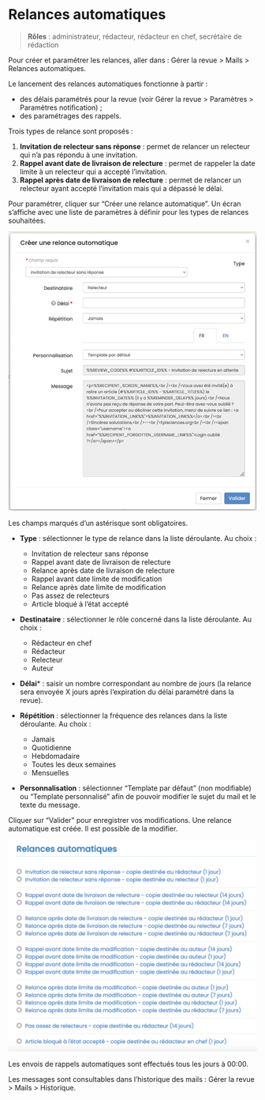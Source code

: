 # Relances automatiques
> **Rôles** : administrateur, rédacteur, rédacteur en chef, secrétaire de rédaction

Pour créer et paramétrer les relances, aller dans : Gérer la revue > Mails > Relances automatiques.

Le lancement des relances automatiques fonctionne à partir :

+ des délais paramétrés pour la revue (voir Gérer la revue > Paramètres > Paramètres notification) ;
+ des paramétrages des rappels.

Trois types de relance sont proposés :

1. **Invitation de relecteur sans réponse** : permet de relancer un relecteur qui n’a pas répondu à une invitation.
2. **Rappel avant date de livraison de relecture** : permet de rappeler la date limite à un relecteur qui a accepté l’invitation.
3. **Rappel après date de livraison de relecture** : permet de relancer un relecteur ayant accepté l’invitation mais 
   qui a dépassé le délai.

Pour paramétrer, cliquer sur “Créer une relance automatique”. Un écran s’affiche avec une liste de paramètres à définir pour les types de relances souhaitées.

![Alt text](img/reminders-1.png "Créer une relance automatique : formulaire")

Les champs marqués d’un astérisque sont obligatoires.

+ **Type** : sélectionner le type de relance dans la liste déroulante. Au choix :

  - Invitation de relecteur sans réponse 
  - Rappel avant date de livraison de relecture 
  - Relance après date de livraison de relecture 
  - Rappel avant date limite de modification 
  - Relance après date limite de modification 
  - Pas assez de relecteurs 
  - Article bloqué à l’état accepté

+ **Destinataire** : sélectionner le rôle concerné dans la liste déroulante. Au choix :

  - Rédacteur en chef 
  - Rédacteur 
  - Relecteur 
  - Auteur

+ **Délai*** : saisir un nombre correspondant au nombre de jours (la relance sera envoyée X jours après l’expiration du délai paramétré dans la revue).

+ **Répétition** : sélectionner la fréquence des relances dans la liste déroulante. Au choix :

  - Jamais 
  - Quotidienne 
  - Hebdomadaire 
  - Toutes les deux semaines 
  - Mensuelles

+ **Personnalisation** : sélectionner “Template par défaut” (non modifiable) ou “Template personnalisé” afin de pouvoir modifier le sujet du mail et le texte du message.

Cliquer sur “Valider” pour enregistrer vos modifications. Une relance automatique est créée. Il est possible de la modifier.

![Alt text](img/reminders-2.png "Créer une relance automatique : liste des relances")

Les envois de rappels automatiques sont effectués tous les jours à 00:00.

Les messages sont consultables dans l’historique des mails : Gérer la revue >  Mails > Historique.